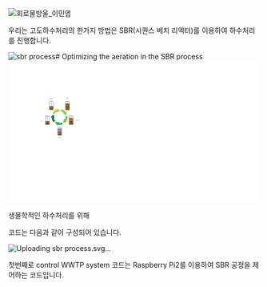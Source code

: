 ![회로물방울_이민엽](https://github.com/user-attachments/assets/cffb9b2f-6133-42a1-aefb-f07712bb287a)

우리는 고도하수처리의 한가지 방법은 SBR(시퀀스 베치 리엑터)를 이용하여 하수처리를 진행합니다. 

![sbr process](https://github.com/user-attachments/assets/309ca0a4-e850-4b13-b932-07837638a0cc)# Optimizing the aeration in the SBR process
<img src="./Image/sbr process.svg" alt="SBR Process Diagram" width="500">


생물학적인 하수처리를 위해 


코드는 다음과 같이 구성되어 있습니다.

![Uploading sbr process.svg…]()

첫번째로 control WWTP system 코드는 Raspberry Pi2를 이용하여 SBR 공정을 제어하는 코드입니다.

